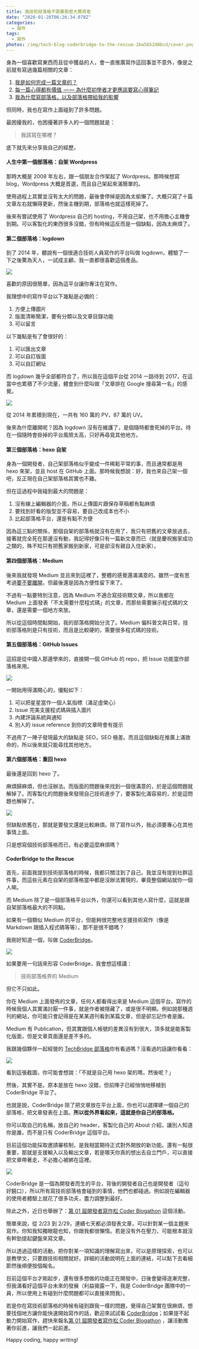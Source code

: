 ```yaml
---
title: 寫技術部落格不需要那麼大費周章
date: "2020-01-28T06:26:34.078Z"
categories:
  - 寫作
tags:
  - 寫作
photos: /img/tech-blog-coderbridge-to-the-rescue-2ba5b52d8bcd/cover.png
---
```


身為一個喜歡寫東西而且從中獲益的人，會一直推廣寫作這回事並不意外，像是之前就有寫過幾篇相關的文章：

1.  [我是如何完成一篇文章的？](/2019/08/22/how-do-i-write-965328ae91fe/)
2.  [每一篇心得都有價值  — — 為什麼初學者才更應該要寫心得筆記](/2019/02/06/why-blogging-ab77fd8c6ffa/)
3.  [我為什麼寫部落格，以及部落格帶給我的影響](/2018/06/13/blog-e7a23a74ae2b/)

但同時，我也在寫作上面碰到了許多問題。

最困擾我的，也困擾著許多人的一個問題就是：

> 我該寫在哪裡？

底下就先來分享我自己的經歷。

#### 人生中第一個部落格：自架 Wordpress

那時大概是 2008 年左右，跟一個朋友合作架起了 Wordpress。那時候想寫 blog，Wordpress 大概是首選，而且自己架起來滿簡單的。

使用過程上其實並沒有太大的問題，最後會停掉是因為太偷懶了。大概只寫了十篇文章左右就懶得更新，然後主機到期，部落格也就這樣死掉了。

後來有嘗試使用了 Wordpress 自己的 hosting，不用自己架，也不用擔心主機會到期。可以客製化的東西很多沒錯，但有時候這反而是一個缺點，因為太麻煩了。

#### 第二個部落格：logdown

到了 2014 年，聽說有一個很適合技術人員寫作的平台叫做 logdown，體驗了一下之後驚為天人，一試成主顧，我一直都很喜歡這個產品。

![](/img/tech-blog-coderbridge-to-the-rescue-2ba5b52d8bcd/1__CsZVUCWKYPXo36dXZhVPgQ.png)

喜歡的原因很簡單，因為這平台讓你專注在寫作。

我理想中的寫作平台以下幾點是必備的：

1.  方便上傳圖片
2.  版面清晰簡潔，要有分類以及文章目錄功能
3.  可以留言

以下幾點是有了會很好的：

1.  可以匯出文章
2.  可以自訂版面
3.  可以自訂網址

而 logdown 幾乎全部都符合了，所以我在這個平台從 2014 一路待到 2017，在這當中也累積了不少流量，體會到什麼叫做「文章排在 Google 搜尋第一名」的感覺。

![](/img/tech-blog-coderbridge-to-the-rescue-2ba5b52d8bcd/1__bfnn3i4mbfhXd5832HZ7Zg.png)

從 2014 年累積到現在，一共有 160 萬的 PV，87 萬的 UV。

後來為什麼離開呢？因為 logdown 沒有在維護了，是個隨時都會死掉的平台。待在一個隨時會掛掉的平台風險太高，只好再尋覓其他地方。

#### 第三個部落格：hexo 自架

身為一個開發者，自己架部落格似乎變成一件稀鬆平常的事，而且通常都是用 hexo 來架，並且 host 在 GitHub 上面。那時候我想說：好，我也來自己架一個吧，反正現在自己架部落格其實也不難。

但在這過程中我碰到最大的問題是：

1.  沒有線上編輯器的介面，所以上傳圖片跟保存草稿都有點麻煩
2.  要找到好看的版型並不容易，要自己改成本也不小
3.  比起部落格平台，還是有點不方便

因為這三點的關係，那個自架的部落格就沒有在用了，我只有把舊的文章放過去，接著就完全死在那邊沒有動，我記得好像只有一篇新文章而已（就是慶祝搬家成功之類的，殊不知只有把舊家搬到新家，可是卻沒有親自入住新家）。

#### 第四個部落格：Medium

後來我就發現 Medium 並且來到這裡了，整體的感覺還滿滿意的。雖然一度有思考過[要不要離開](/2019/06/04/freecodecamp-hackernoon-are-leaving-medium-1b7319d7a8a7/)，但最後還是因為方便性留下來了。

不過有一點要特別注意，因為 Medium 不適合寫技術類文章，所以我都在 Medium 上面發表「不太需要什麼程式碼」的文章，而那些需要展示程式碼的文章，還是需要一個地方來放。

所以從這個時間點開始，我的部落格開始分流了。Medium 偏科普文與日常，技術部落格則是只有技術，而且是比較硬的，需要很多程式碼的技術。

#### 第五個部落格：GitHub Issues

這招是從中國人那邊學來的，直接開一個 GitHub 的 repo，把 Issue 功能當作部落格來用。

![](/img/tech-blog-coderbridge-to-the-rescue-2ba5b52d8bcd/1__c4JaWIbXGuXBPObSxlRsHg.png)

一開始用得滿開心的，優點如下：

1.  可以把星星當作一個人氣指標（滿足虛榮心）
2.  Issue 完美支援程式碼與插入圖片
3.  內建評論系統與通知
4.  別人的 issue reference 到你的文章時會有提示

不過用了一陣子發現最大的缺點是 SEO，SEO 極差。而且這個缺點在推廣上滿致命的，所以後來就只能尋找其他地方。

#### 第六個部落格：重回 hexo

最後還是回到 hexo 了。

麻煩歸麻煩，但也沒辦法。而版面的問題後來找到一個很滿意的，於是這個問題就解掉了。而客製化的問題後來發現自己技術進步了，要客製化滿容易的，於是這問題也解掉了。

![](/img/tech-blog-coderbridge-to-the-rescue-2ba5b52d8bcd/1__mQeMvkR9hSgYoJgGxo8jAA.png)

但缺點依舊在，那就是要發文還是比較麻煩。除了寫作以外，我必須要專心在其他事情上面。

只是想寫個技術部落格而已，有必要這麼麻煩嗎？

#### CoderBridge to the Rescue

首先，前面我提到技術部落格的時候，我都只關注到了自己。我並沒有提到社群這件事，而這些元素在自架的部落格當中都是沒辦法實現的，畢竟整個網站就你一個人嘛。

而 Medium 除了是一個部落格平台以外，你還可以看到其他人寫什麼，這就是跟自架部落格最大的不同點。

如果有一個類似 Medium 的平台，但能夠很完整地支援技術寫作（像是 Markdown 跟插入程式碼等等），那不是很不錯嗎？

我剛好知道一個，叫做 [CoderBridge](https://www.coderbridge.com/)。

![](/img/tech-blog-coderbridge-to-the-rescue-2ba5b52d8bcd/1__9Y9CRIm02GY3__otwDGxR5g.png)

如果要用一句話來形容 CoderBridge，我會想這樣講：

> 技術部落格界的 Medium

但它不只如此。

你在 Medium 上面發佈的文章，任何人都看得出來是 Medium 這個平台。寫作的時候我個人其實滿討厭一件事，就是作者被隱藏了，或是很不明顯。例如說那種週刊的網站，你可能只會記得是在某某週刊看到某篇文章，但是卻忘記作者是誰。

Medium 有 Publication，但其實跟個人帳號的差異沒有到很大，頂多就是能客製化版面，但是文章頁面還是差不多的。

我跟幾個夥伴一起經營的 [TechBridge 部落格](https://blog.techbridge.cc/)你有看過嗎？沒看過的話讓你看看：

![](/img/tech-blog-coderbridge-to-the-rescue-2ba5b52d8bcd/1__5iwA__FTL7cP4s3SlfUsy__g.png)

看到這張截圖，你可能會想說：「不就是自己用 hexo 架的嗎，然後呢？」

然後，其實不是。原本是放在 hexo 沒錯，但前陣子已經悄悄地移植到 CoderBridge 平台了。

也就是說，CoderBridge 除了把文章放在平台上面，你也可以選擇建一個自己的部落格，把文章發表在上面。**所以從外界看起來，這就是你自己的部落格。**

你可以取自己的名稱，放自己的 header，客製化自己的 About 介紹，讓別人知道你是誰，而不是只有 CoderBridge 這個平台。

目前這個功能採取邀請審核制，是我相當期待正式對外開放的新功能。還有一點很重要，那就是支援輸入以及輸出文章，若是哪天你真的想出去自立門戶，可以直接把文章帶著走，不必擔心被綁在這裡。

![](/img/tech-blog-coderbridge-to-the-rescue-2ba5b52d8bcd/1__YJJCmZsXaqaQQNKlgnz44g.png)

CoderBridge 是一個為開發者而生的平台，背後的開發者自己也是開發者（這句好饒口），所以所有寫技術部落格會碰到的事情，他們也都碰過。例如說在編輯器的使用者體驗上就花了很多功夫，盡力調整到最好。

除此之外，近日也舉辦了：[第 01 屆開發者寫作松 Coder Blogathon](https://www.accupass.com/event/2001190943344186137000) 這個活動。

簡單來說，從 2/23 到 2/29，連續七天都必須發表文章，可以針對某一個主題來寫作。你知我知獨眼龍也知，你跟我都很懶惰。若是沒有外在壓力，可能根本就沒有幹勁提起鍵盤來寫文章。

所以透過這樣的活動，把你對某一項知識的理解寫出來，可以是原理探索，也可以是教學文，只要跟技術相關就好。詳細的活動說明在上面的連結，可以點下去看細節然後順便按個報名。

目前這個平台才剛起步，還有很多想做的功能正在開發中，日後會變得逐漸完整，但我滿看好這個平台未來的發展（利益揭露一下，我是 CoderBridge 團隊中的一員，所以使用上有碰到什麼問題都可以直接來問我）。

若是你在寫技術部落格的時候有碰到跟我一樣的問題，覺得自己架實在很麻煩，想要找個地方讓你能快速開始寫作的話，歡迎來試試看 [CoderBridge](https://www.coderbridge.com/)；如果提不起動力開始寫作，趕快來報名[第 01 屆開發者寫作松 Coder Blogathon](https://www.accupass.com/event/2001190943344186137000) ，讓活動推著你前進，讓我們一起前進。

Happy coding, happy writing!
